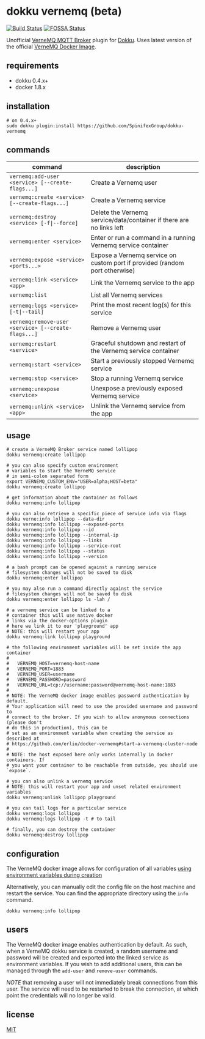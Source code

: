 # dokku vernemq (beta) 
[![Build Status](https://travis-ci.org/SpinifexGroup/dokku-vernemq.svg?branch=master)](https://travis-ci.org/SpinifexGroup/dokku-vernemq) [![FOSSA Status](https://app.fossa.io/api/projects/git%2Bgithub.com%2FSpinifexGroup%2Fdokku-vernemq.svg?type=shield)](https://app.fossa.io/projects/git%2Bgithub.com%2FSpinifexGroup%2Fdokku-vernemq?ref=badge_shield)

Unofficial [VerneMQ MQTT Broker](https://vernemq.com/) plugin for [Dokku](http://dokku.viewdocs.io/dokku/). Uses latest version of the official [VerneMQ Docker Image](https://hub.docker.com/r/erlio/docker-vernemq/).

## requirements

- dokku 0.4.x+
- docker 1.8.x

## installation

```shell
# on 0.4.x+
sudo dokku plugin:install https://github.com/SpinifexGroup/dokku-vernemq
```

## commands

command  | description  
--|--
```vernemq:add-user <service> [--create-flags...]   ```   | Create a Vernemq user
```vernemq:create <service> [--create-flags...]     ```   | Create a Vernemq service
```vernemq:destroy <service> [-f\|--force]           ```   | Delete the Vernemq service/data/container if there are no links left
```vernemq:enter <service>                          ```   | Enter or run a command in a running Vernemq service container
```vernemq:expose <service> <ports...>              ```   | Expose a Vernemq service on custom port if provided (random port otherwise)
```vernemq:link <service> <app>                     ```   | Link the Vernemq service to the app
```vernemq:list                                     ```   | List all Vernemq services
```vernemq:logs <service> [-t\|--tail]               ```   | Print the most recent log(s) for this service
```vernemq:remove-user <service> [--create-flags...]```   | Remove a Vernemq user
```vernemq:restart <service>                        ```   | Graceful shutdown and restart of the Vernemq service container
```vernemq:start <service>                          ```   | Start a previously stopped Vernemq service
```vernemq:stop <service>                           ```   | Stop a running Vernemq service
```vernemq:unexpose <service>                       ```   | Unexpose a previously exposed Vernemq service
```vernemq:unlink <service> <app>                   ```   | Unlink the Vernemq service from the app


## usage

```shell
# create a VerneMQ Broker service named lollipop
dokku vernemq:create lollipop

# you can also specify custom environment
# variables to start the VerneMQ service
# in semi-colon separated form
export VERNEMQ_CUSTOM_ENV="USER=alpha;HOST=beta"
dokku vernemq:create lollipop

# get information about the container as follows
dokku vernemq:info lollipop

# you can also retrieve a specific piece of service info via flags
dokku verne:info lollipop --data-dir
dokku vernemq:info lollipop --exposed-ports
dokku vernemq:info lollipop --id
dokku vernemq:info lollipop --internal-ip
dokku vernemq:info lollipop --links
dokku vernemq:info lollipop --service-root
dokku vernemq:info lollipop --status
dokku vernemq:info lollipop --version

# a bash prompt can be opened against a running service
# filesystem changes will not be saved to disk
dokku vernemq:enter lollipop

# you may also run a command directly against the service
# filesystem changes will not be saved to disk
dokku vernemq:enter lollipop ls -lah /

# a vernemq service can be linked to a
# container this will use native docker
# links via the docker-options plugin
# here we link it to our 'playground' app
# NOTE: this will restart your app
dokku vernemq:link lollipop playground

# the following environment variables will be set inside the app container
#
#   VERNEMQ_HOST=vernemq-host-name
#   VERNEMQ_PORT=1883
#   VERNEMQ_USER=username
#   VERNEMQ_PASSWORD=password
#   VERNEMQ_URL=tcp://username:password@vernemq-host-name:1883
#
# NOTE: The VerneMQ docker image enables password authentication by default.
# Your application will need to use the provided username and password to
# connect to the broker. If you wish to allow anonymous connections (please don't
# do this in production), this can be
# set as an environment variable when creating the service as described at
# https://github.com/erlio/docker-vernemq#start-a-vernemq-cluster-node
#
# NOTE: the host exposed here only works internally in docker containers. If
# you want your container to be reachable from outside, you should use `expose`.

# you can also unlink a vernemq service
# NOTE: this will restart your app and unset related environment variables
dokku vernemq:unlink lollipop playground

# you can tail logs for a particular service
dokku vernemq:logs lollipop
dokku vernemq:logs lollipop -t # to tail

# finally, you can destroy the container
dokku vernemq:destroy lollipop
```

## configuration

The VerneMQ docker image allows for configuration of all variables [using environment variables during creation](https://github.com/erlio/docker-vernemq#vernemq-configuration)

Alternatively, you can manually edit the config file on the host machine and restart the service. You
can find the appropriate directory using the `info` command.

```shell
dokku vernemq:info lollipop
```

## users

The VerneMQ docker image enables authentication by default. As such, when a VerneMQ dokku service is created,
a random username and password will be created and exported into the linked service as environment
variables. If you wish to add additional users, this can be managed through the `add-user` and `remove-user` commands.

*NOTE* that removing a user will not immediately break connections from this user. The service will need to
be restarted to break the connection, at which point the credentials will no longer be valid.

## license
[MIT](LICENSE)
